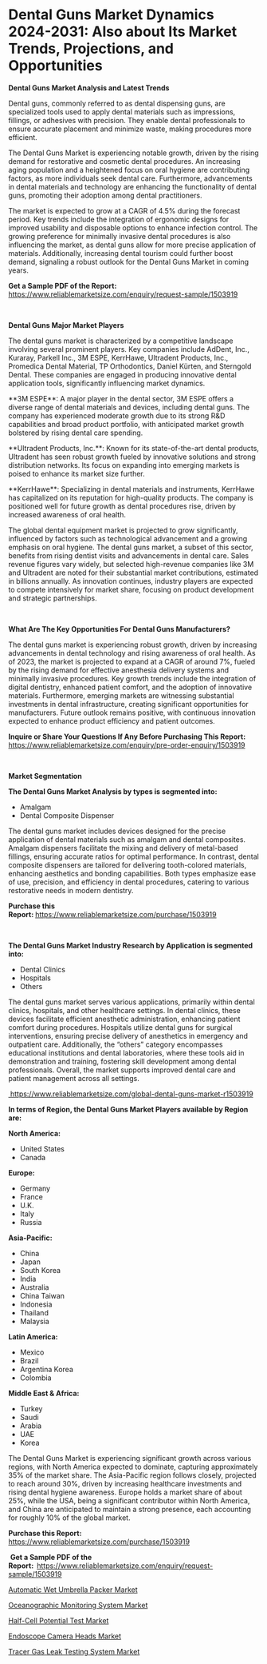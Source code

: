 <p><h1>Dental Guns Market Dynamics 2024-2031: Also about Its Market Trends, Projections, and Opportunities</h1></p><p><strong>Dental Guns Market Analysis and Latest Trends</strong></p>
<p><p>Dental guns, commonly referred to as dental dispensing guns, are specialized tools used to apply dental materials such as impressions, fillings, or adhesives with precision. They enable dental professionals to ensure accurate placement and minimize waste, making procedures more efficient.</p><p>The Dental Guns Market is experiencing notable growth, driven by the rising demand for restorative and cosmetic dental procedures. An increasing aging population and a heightened focus on oral hygiene are contributing factors, as more individuals seek dental care. Furthermore, advancements in dental materials and technology are enhancing the functionality of dental guns, promoting their adoption among dental practitioners.</p><p>The market is expected to grow at a CAGR of 4.5% during the forecast period. Key trends include the integration of ergonomic designs for improved usability and disposable options to enhance infection control. The growing preference for minimally invasive dental procedures is also influencing the market, as dental guns allow for more precise application of materials. Additionally, increasing dental tourism could further boost demand, signaling a robust outlook for the Dental Guns Market in coming years.</p></p>
<p><strong>Get a Sample PDF of the Report:&nbsp;</strong> <a href="https://www.reliablemarketsize.com/enquiry/request-sample/1503919?utm_campaign=1720&utm_medium=2&utm_source=Github&utm_content=ia&utm_term=08122024&utm_id=dental-guns">https://www.reliablemarketsize.com/enquiry/request-sample/1503919</a></p>
<p>&nbsp;</p>
<p><strong>Dental Guns Major Market Players</strong></p>
<p><p>The dental guns market is characterized by a competitive landscape involving several prominent players. Key companies include AdDent, Inc., Kuraray, Parkell Inc., 3M ESPE, KerrHawe, Ultradent Products, Inc., Promedica Dental Material, TP Orthodontics, Daniel Kürten, and Sterngold Dental. These companies are engaged in producing innovative dental application tools, significantly influencing market dynamics.</p><p>**3M ESPE**: A major player in the dental sector, 3M ESPE offers a diverse range of dental materials and devices, including dental guns. The company has experienced moderate growth due to its strong R&D capabilities and broad product portfolio, with anticipated market growth bolstered by rising dental care spending.</p><p>**Ultradent Products, Inc.**: Known for its state-of-the-art dental products, Ultradent has seen robust growth fueled by innovative solutions and strong distribution networks. Its focus on expanding into emerging markets is poised to enhance its market size further.</p><p>**KerrHawe**: Specializing in dental materials and instruments, KerrHawe has capitalized on its reputation for high-quality products. The company is positioned well for future growth as dental procedures rise, driven by increased awareness of oral health.</p><p>The global dental equipment market is projected to grow significantly, influenced by factors such as technological advancement and a growing emphasis on oral hygiene. The dental guns market, a subset of this sector, benefits from rising dentist visits and advancements in dental care. Sales revenue figures vary widely, but selected high-revenue companies like 3M and Ultradent are noted for their substantial market contributions, estimated in billions annually. As innovation continues, industry players are expected to compete intensively for market share, focusing on product development and strategic partnerships.</p></p>
<p>&nbsp;</p>
<p><strong>What Are The Key Opportunities For Dental Guns Manufacturers?</strong></p>
<p><p>The dental guns market is experiencing robust growth, driven by increasing advancements in dental technology and rising awareness of oral health. As of 2023, the market is projected to expand at a CAGR of around 7%, fueled by the rising demand for effective anesthesia delivery systems and minimally invasive procedures. Key growth trends include the integration of digital dentistry, enhanced patient comfort, and the adoption of innovative materials. Furthermore, emerging markets are witnessing substantial investments in dental infrastructure, creating significant opportunities for manufacturers. Future outlook remains positive, with continuous innovation expected to enhance product efficiency and patient outcomes.</p></p>
<p><strong>Inquire or Share Your Questions If Any Before Purchasing This Report:</strong> <a href="https://www.reliablemarketsize.com/enquiry/pre-order-enquiry/1503919?utm_campaign=1720&utm_medium=2&utm_source=Github&utm_content=ia&utm_term=08122024&utm_id=dental-guns">https://www.reliablemarketsize.com/enquiry/pre-order-enquiry/1503919</a></p>
<p>&nbsp;</p>
<p><strong>Market Segmentation</strong></p>
<p><strong>The Dental Guns Market Analysis by types is segmented into:</strong></p>
<p><ul><li>Amalgam</li><li>Dental Composite Dispenser</li></ul></p>
<p><p>The dental guns market includes devices designed for the precise application of dental materials such as amalgam and dental composites. Amalgam dispensers facilitate the mixing and delivery of metal-based fillings, ensuring accurate ratios for optimal performance. In contrast, dental composite dispensers are tailored for delivering tooth-colored materials, enhancing aesthetics and bonding capabilities. Both types emphasize ease of use, precision, and efficiency in dental procedures, catering to various restorative needs in modern dentistry.</p></p>
<p><strong>Purchase this Report:&nbsp;</strong><a href="https://www.reliablemarketsize.com/purchase/1503919?utm_campaign=1720&utm_medium=2&utm_source=Github&utm_content=ia&utm_term=08122024&utm_id=dental-guns">https://www.reliablemarketsize.com/purchase/1503919</a></p>
<p>&nbsp;</p>
<p><strong>The Dental Guns Market Industry Research by Application is segmented into:</strong></p>
<p><ul><li>Dental Clinics</li><li>Hospitals</li><li>Others</li></ul></p>
<p><p>The dental guns market serves various applications, primarily within dental clinics, hospitals, and other healthcare settings. In dental clinics, these devices facilitate efficient anesthetic administration, enhancing patient comfort during procedures. Hospitals utilize dental guns for surgical interventions, ensuring precise delivery of anesthetics in emergency and outpatient care. Additionally, the “others” category encompasses educational institutions and dental laboratories, where these tools aid in demonstration and training, fostering skill development among dental professionals. Overall, the market supports improved dental care and patient management across all settings.</p></p>
<p><a href="https://www.reliablemarketsize.com/global-dental-guns-market-r1503919?utm_campaign=1720&utm_medium=2&utm_source=Github&utm_content=ia&utm_term=08122024&utm_id=dental-guns">&nbsp;https://www.reliablemarketsize.com/global-dental-guns-market-r1503919</a></p>
<p><strong>In terms of Region, the Dental Guns Market Players available by Region are:</strong></p>
<p>
    <p> <strong> North America: </strong>
        <ul>
            <li>United States</li>
            <li>Canada</li>
        </ul>
        </p> 
    <p> <strong> Europe: </strong>
        <ul>
            <li>Germany</li>
            <li>France</li>
            <li>U.K.</li>
            <li>Italy</li>
            <li>Russia</li>
        </ul>
        </p> 
    <p> <strong> Asia-Pacific: </strong>
        <ul>
            <li>China</li>
            <li>Japan</li>
            <li>South Korea</li>
            <li>India</li>
            <li>Australia</li>
            <li>China Taiwan</li>
            <li>Indonesia</li>
            <li>Thailand</li>
            <li>Malaysia</li>
        </ul>
        </p> 
    <p> <strong> Latin America: </strong>
        <ul>
            <li>Mexico</li>
            <li>Brazil</li>
            <li>Argentina Korea</li>
            <li>Colombia</li>
        </ul>
        </p> 
    <p> <strong> Middle East & Africa: </strong>
        <ul>
            <li>Turkey</li>
            <li>Saudi</li>
            <li>Arabia</li>
            <li>UAE</li>
            <li>Korea</li>
        </ul>
    </p>
    </p>
<p><p>The Dental Guns Market is experiencing significant growth across various regions, with North America expected to dominate, capturing approximately 35% of the market share. The Asia-Pacific region follows closely, projected to reach around 30%, driven by increasing healthcare investments and rising dental hygiene awareness. Europe holds a market share of about 25%, while the USA, being a significant contributor within North America, and China are anticipated to maintain a strong presence, each accounting for roughly 10% of the global market.</p></p>
<p><strong>Purchase this Report: </strong><a href="https://www.reliablemarketsize.com/purchase/1503919?utm_campaign=1720&utm_medium=2&utm_source=Github&utm_content=ia&utm_term=08122024&utm_id=dental-guns">https://www.reliablemarketsize.com/purchase/1503919</a></p>
<p>&nbsp;<strong>Get a Sample PDF of the Report:&nbsp;&nbsp;</strong><a href="https://www.reliablemarketsize.com/enquiry/request-sample/1503919?utm_campaign=1720&utm_medium=2&utm_source=Github&utm_content=ia&utm_term=08122024&utm_id=dental-guns">https://www.reliablemarketsize.com/enquiry/request-sample/1503919</a></p>
<p><strong></strong></p>
<p><p><a href="https://www.linkedin.com/pulse/automatic-wet-umbrella-packer-market-analysis-comprehensive-g6alf?utm_campaign=1720&utm_medium=2&utm_source=Github&utm_content=ia&utm_term=08122024&utm_id=dental-guns">Automatic Wet Umbrella Packer Market</a></p><p><a href="https://www.linkedin.com/pulse/report-helps-stakeholders-anticipate-trends-from-2024-2031-proposis-cmfcf?utm_campaign=1720&utm_medium=2&utm_source=Github&utm_content=ia&utm_term=08122024&utm_id=dental-guns">Oceanographic Monitoring System Market</a></p><p><a href="https://www.linkedin.com/pulse/half-cell-potential-test-market-analysis-highlights-growth-metrics-nvevf?utm_campaign=1720&utm_medium=2&utm_source=Github&utm_content=ia&utm_term=08122024&utm_id=dental-guns">Half-Cell Potential Test Market</a></p><p><a href="https://github.com/marlanamarvn/Market-Research-Report-List-1/blob/main/endoscope-camera-heads-market.md?utm_campaign=1720&utm_medium=2&utm_source=Github&utm_content=ia&utm_term=08122024&utm_id=dental-guns">Endoscope Camera Heads Market</a></p><p><a href="https://www.linkedin.com/pulse/projected-market-growth-tracer-gas-leak-testing-system-126-r6y9f?utm_campaign=1720&utm_medium=2&utm_source=Github&utm_content=ia&utm_term=08122024&utm_id=dental-guns">Tracer Gas Leak Testing System Market</a></p></p>